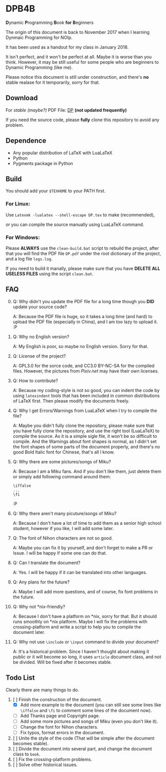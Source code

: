 # DPB4B
**D**ynamic **P**rogramming **B**ook **for** **B**eginners

The origin of this document is back to November 2017 when I learning Dynmaic Programming for NOIp.

It has been used as a handout for my class in January 2018.

It isn't perfect, and it won't be perfect at all. Maybe it is worse than you think. However, it may be still useful for some people who are beginners to Dynamic Programming (like me).

Please notice this document is still under construction, and there's **no** stable realase for it temporarily, sorry for that.

## Download
For *stable (maybe?)* PDF File: [DP](https://github.com/MingqiHuang/DPB4B/releases/download/v2.0.4-alpha/DPv2.0.4-alpha.pdf) **(not updated frequently)**

If you need the source code, please **fully** clone this repository to avoid any problem.

## Dependence
- Any popular distribution of LaTeX with LuaLaTeX
- Python
- Pygments package in Python

## Build
You should add your `$TEXHOME` to your PATH first.

### For Linux:
Use `Latexmk -lualatex --shell-escape DP.tex` to make (recommended), 

or you can compile the source manually using LuaLaTeX command.

### For Windows:
Please **ALWAYS** use the `clean-build.bat` script to rebuild the project, after that you will find the PDF file `DP.pdf` under the root dictionary of the project, and a log file `logs.log`.

If you need to build it manally, please make sure that you have **DELETE ALL USELESS FILES** using the script `clean.bat`.

## FAQ
0. Q: Why didn't you update the PDF file for a long time though you **DID** update your source code?

   A: Because the PDF file is huge, so it takes a long time (and hard) to upload the PDF file (especially in China), and I am too lazy to upload it. :P

1. Q: Why no English version?

   A: My English is poor, so maybe no English version. Sorry for that.

2. Q: License of the project?

   A: GPL3.0 for the sorce code, and CC3.0 BY-NC-SA for the compiled files. However, the pictures from *Pixiv.net* may have their own licenses.

3. Q: How to contribute?

   A: Because my coding-style is not so good, you can indent the code by using `latexindent` tools that has been included in common distributions of LaTeX first. Then please modify the documents freely.

4. Q: Why I get Errors/Warnings from LuaLaTeX when I try to compile the file?

   A: Maybe you didn't fully clone the repository, please make sure that you have fully clone the repository, and use the right tool (LuaLaTeX) to compile the source. As it is a simple sigle file, it won't be so difficult to compile. And the Warnings about font shapes is normal, as I didn't set the font shapes of some parts of the document properly, and there's no good Bold Italic font for Chinese, that's all I know.

5. Q: Why there are some pictures/songs of Miku?

   A: Because I am a Miku fans. And if you don't like them, just delete them or simply add following command around them:
   ```TeX
   \iffalse
   ...
   \fi
   ```
   :P
6. Q: Why there aren't many picuture/songs of Miku?

   A: Because I don't have a lot of time to add them as a senior high school student, however if you like, I will add some later.

7. Q: The font of Nihon characters are not so good.

   A: Maybe you can fix it by yourself, and don't forget to make a PR or Issue. I will be happy if some one can do that.

8. Q: Can I translate the document?

   A: Yes. I will be happy if it can be translated into other languages.

9. Q: Any plans for the future?

   A: Maybe I will add more questions, and of course, fix font problems in the future.

10. Q: Why not \*nix-friendly?

    A: Because I don't have a platform on \*nix, sorry for that. But it should runs smoothly on \*nix platform. Maybe I will fix the problems with crossing-platform and write a script to help you to compile the document later.

11. Q: Why not use `\include` or `\input` command to divide your document?
 
    A: It's a historical problem. Since I haven't thought about making it public or it will become so long, it uses `article` document class, and not be divided. Will be fixed after it becomes stable.

## Todo List
Clearly there are many things to do.

1. [ ] Finish the construction of the document.
   - [x] Add more example to the document (you can still see some lines like `\iffalse` and `\fi` to comment some lines of the document now).
   - [ ] Add Thanks page and Copyright page.
   - [ ] Add some more pictures and songs of Miku (even you don't like it).
   - [ ] Change the font for Nihon characters.
   - [ ] Fix typos, format errors in the document.
2. [ ] Unite the style of the code (That will be simple after the document becomes stable).
3. [ ] Divide the document into several part, and change the document class to `book`.
4. [ ] Fix the crossing-platform problems.
5. [ ] Solve other historical issues.
